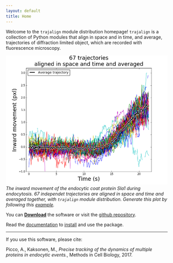 ```yaml
---
layout: default 
title: Home 
---
```



Welcome to the `trajalign` module distribution homepage! 
`trajalign` is a collection of Python modules that align in space and in time, and average, trajectories of diffraction limited object, which are recorded with fluorescence microscopy.

![example](images/plot.png)
*The inward movement of the endocytic coat protein Sla1 during endocytosis. 67 independet  trajectories are aligned in space and time and averaged together, with `trajalign` module distribution. Generate this plot by following this [example](wiki/Averaging-trajectories-example).* 

You can [**Download**](https://github.com/apicco/trajectory_alignment/archive/master.zip) the software or visit the [github repository](https://github.com/apicco/trajectory_alignment/).

Read the [documentation](wiki/Home) to [install](wiki/Installation) and use the package.

***

If you use this software, please cite: 

Picco, A., Kaksonen, M., _Precise tracking of the dynamics of multiple proteins in endocytic events._,  Methods in Cell Biology, 2017.
